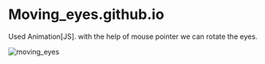 # Moving_eyes.github.io
Used Animation[JS].
with the help of mouse pointer we can rotate the eyes.

![moving_eyes](https://user-images.githubusercontent.com/58935531/87247740-394f4180-c473-11ea-8b4f-0d2cef843a7c.gif)
